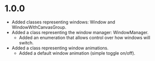 # 1.0.0
- Added classes representing windows: Window and WindowWithCanvasGroup. 
- Added a class representing the window manager: WindowManager. 
  - Added an enumeration that allows control over how windows will switch. 
- Added a class representing window animations. 
  - Added a default window animation (simple toggle on/off).